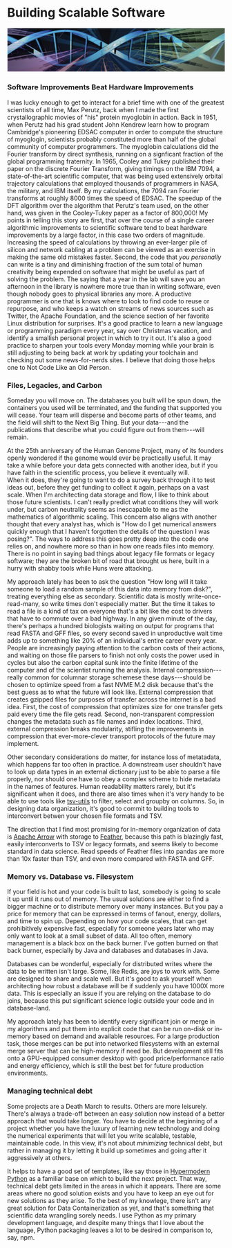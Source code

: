 # Building Scalable Software

![DNA/tree](dna+tree.png)

### Software Improvements Beat Hardware Improvements
I was lucky enough to get to interact for a brief time with one of the greatest scientists
of all time, Max Perutz, back when I made the first crystallographic movies of "his" 
protein myoglobin in action.  Back in 1951, when Perutz had his grad student John Kendrew learn 
how to program Cambridge's pioneering EDSAC computer in order to compute the structure of myoglogin,
scientists probably constituted more than half of the global community of computer programmers.
The myoglobin calculations did the Fourier transform by direct synthesis, running on
a signficant fraction of the global programming fraternity.  In 1965, Cooley and Tukey published
their paper on the discrete Fourier Transform, giving timings on the IBM 7094, a state-of-the-art
scientific computer, that was being used extensively orbital trajectory calculations that employed 
thousands of programmers in NASA, the military, and IBM itself.  By my calculations, the 7094 ran 
Fourier transforms at roughly 8000 times the speed of  EDSAC.  The speedup of the DFT algorithm 
over the algorithm that Perutz's team used, on the other hand, was given in the Cooley-Tukey paper
as a factor of 800,000!  My points in telling this story are first, that over the course of a
single career algorithmic improvements to scientific software tend to beat hardware improvements
by a large factor, in this case two orders of magnitude.  Increasing the speed of calculations
by throwing an ever-larger pile of silicon and network cabling at a problem can be viewed
as an exercise in making the same old mistakes faster.  Second, the code that *you personally* 
can write is a tiny and diminishing fraction of the sum total of human creativity being expended
on software that might be useful as part of solving the problem.  The saying that a year in the
lab will save you an afternoon in the library is nowhere more true than in writing software,
even though nobody goes to physical libraries any more.  A productive programmer is one that
is knows where to look to find code to reuse or repurpose, and who keeps a watch on streams
of news sources such as Twitter, the Apache Foundation, and the science section of her
favorite Linux distribution for surprises.  It's a good practice to learn a new language
or programming paradigm every year, say over Christmas vacation, and identify a smallish 
personal project in which to try it out.  It's also a good practice to sharpen your tools
every Monday morning while your brain is still adjusting to being back at work by updating
your toolchain and checking out some news-for-nerds sites.  I believe that doing those
helps one to Not Code Like an Old Person.

###  Files, Legacies, and Carbon
Someday you will move on. The databases you built will be spun down, the containers you used
will be terminated, and the funding that supported you will cease.  Your team will disperse and
become parts of other teams, and the field will shift to the Next Big Thing.  But your 
data---and the publications that describe what you could figure out from them---will 
remain.  

At the 25th anniversary of the Human Genome Project, many of its founders openly wondered if 
the genome would ever be practically useful.  It may take a while before your data gets connected
with another idea, but if you have faith in the scientific process, you believe it eventually will.  
When it does, they're going to want to do a survey back through it to test ideas out, before
they get funding to collect it again, perhaps on a vast scale.  When I'm architecting data
storage and flow, I like to think about those future scientists.  I can't really predict
what conditions they will work under, but carbon neutrality seems as inescapable to me as
the mathematics of algorithmic scaling.  This concern also aligns with another thought that
every analyst has, which is "How do I get numerical answers quickly enough that I haven't 
forgotten the details of the question I was posing?".  The ways to address this goes pretty
deep into the code one relies on, and nowhere more so than in how one reads files into memory.
There is no point in saying bad things about legacy file formats or legacy software; they
are the broken bit of road that brought us here, built in a hurry with shabby tools while
Huns were attacking. 

My approach lately has been to ask the question "How long will it take someone to load a
random sample of this data into memory from disk?", treating everything else as secondary.
Scientific data is mostly write-once-read-many, so write times don't especially matter.
But the time it takes to read a file is a kind of tax on everyone that's a bit like
the cost to drivers that have to commute over a bad highway.  In any given minute of the day,
there's perhaps a hundred biologists waiting on output for programs that read FASTA and 
GFF files, so every second saved in unproductive wait time adds up to something
like 20% of an individual's entire career every year.  People are increasingly paying
attention to the carbon costs of their actions, and waiting on those file parsers to
finish not only costs the power used in cycles but also the carbon capital sunk into
the finite lifetime of the computer and of the scientist running the analysis.
Internal compression---really common for columnar storage schemese these days---should be
chosen to optimize speed from a fast NVME M.2 disk because that's the best guess as to
what the future will look like.  External compression that creates gzipped files
for purposes of transfer across the internet is a bad idea.  First, the cost of compression
that optimizes size for one transfer gets paid every time the file gets read.  Second,
non-transparent compression changes the metadata such as file names and index locations.
Third, external compression breaks modularity, stifling the improvements in compression
that ever-more-clever transport protocols of the future may implement.

Other secondary considerations do matter, for instance loss of metatadata, which happens
far too often in practice.  A downstream user shouldn't have to look up data types in an
external dictionary just to be able to parse a file properly, nor should one have to obey 
a complex scheme to hide metadata in the names of features.  Human readability matters
rarely, but it's significant when it does,  and there are also times when it's very
handy to be able to use tools like [tsv-utils](https://github.com/eBay/tsv-utils) to filter,
select and groupby on columns.  So, in designing data organization, it's good to commit
to building tools to interconvert betwen your chosen file formats and TSV.

The direction that I find most promising for in-memory organization of data is 
[Apache Arrow](https://arrow.apache.org) with storage to 
[Feather](https://arrow.apache.org/docs/python/feather.html), because this path is
blazingly fast, easily interconverts to TSV or legacy formats, and seems likely to 
become standard in data science.  Read speeds of Feather files into pandas
are more than 10x faster than TSV, and even more compared with FASTA and GFF.

### Memory vs. Database vs. Filesystem
If your field is hot and your code is built to last, somebody is going to scale
it up until it runs out of memory.  The usual solutions are either to find a bigger
machine or to distribute memory over many instances.  But you pay a price for memory
that can be expressed in terms of fanout, energy, dollars, and time to spin up.
Depending on how your code scales, that can get prohibitively expensive fast,
especially for someone years later who may only want to look at a small subset
of data.  All too often, memory management is a black box on the back burner.
I've gotten burned on that back burner, especially by Java and databases
and databases in Java.

Databases can be wonderful, especially for distributed writes where the data
to be written isn't large. Some, like Redis, are joys to work with.  Some
are designed to share and scale well.  But it's good to ask yourself when architecting
how robust a database will be if suddenly you have 1000X more data.  This is
especially an issue if you are relying on the database to do joins, because
this put significant science logic outside your code and in database-land.

My approach lately has been to identify every significant join or merge in
my algorithms and put them into explicit code that can be run on-disk or 
in-memory based on demand and available resources.  For a large production
task, those merges can be put into networked filesystems with an external
merge server that can be high-memory if need be.  But development still fits
onto a GPU-equipped consumer desktop with good price/performance ratio and energy
efficiency, which is still
the best bet for future production environments.

### Managing technical debt
Some projects are a Death March to results.  Others are more leisurely.  There's
always a trade-off between an easy solution now instead of a better approach
that would take longer.  You have to decide at the beginning of a project
whether you have the luxury of learning new technology and doing the numerical
experiments that will let you write scalable, testable, maintainable code.  In
this view, it's not about *minimizing* technical debt, but rather in managing
it by letting it build up sometimes and going after it aggressively at others.

It helps to have a good set of templates, like say those in 
[Hypermodern Python](https://github.com/cjolowicz/cookiecutter-hypermodern-python)
as a familiar base on which to build
the next project.  That way, technical debt gets limited in the areas in which
it appears.  There are some areas where no good solution exists and you have
to keep an eye out for new solutions as they arise.  To the best of my knowlege,
there isn't any great solution for Data Containerization as yet, and that's
something that scientific data wrangling sorely needs.  I use Python as my
primary development language, and despite many things that I love about the
language, Python packaging leaves a lot to be desired in comparison to, say,
npm.  
